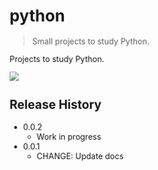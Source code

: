 # python

> Small projects to study Python.

Projects to study Python.

![](header.png)

## Release History

- 0.0.2
  - Work in progress
- 0.0.1
  - CHANGE: Update docs
